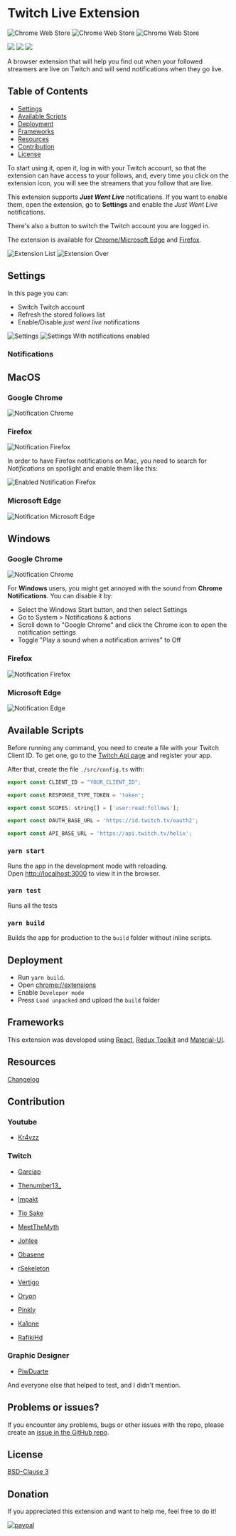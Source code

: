 # Twitch Live Extension 
![Chrome Web Store](https://img.shields.io/chrome-web-store/v/nlnfdlcbnpafokhpjfffmoobbejpedgj)
![Chrome Web Store](https://img.shields.io/chrome-web-store/users/nlnfdlcbnpafokhpjfffmoobbejpedgj)
![Chrome Web Store](https://img.shields.io/chrome-web-store/stars/nlnfdlcbnpafokhpjfffmoobbejpedgj)


[![](https://img.shields.io/amo/v/twitch-live-extension.svg)](https://addons.mozilla.org/en-US/firefox/addon/twitch-live-extension/)
[![](https://img.shields.io/amo/users/twitch-live-extension.svg)](https://addons.mozilla.org/en-US/firefox/addon/twitch-live-extension/)
[![](https://img.shields.io/amo/rating/twitch-live-extension.svg)](https://addons.mozilla.org/en-US/firefox/addon/twitch-live-extension/)

A browser extension that will help you find out when your followed streamers are live on Twitch 
and will send notifications when they go live.
## Table of Contents

  * [Settings](#settings)
  * [Available Scripts](#available-scripts)
  * [Deployment](#deployment)
  * [Frameworks](#frameworks)
  * [Resources](#resources)
  * [Contribution](#contribution)
  * [License](#license)

 
To start using it, open it, log in with your Twitch account, so that the extension can have access to your follows, and, every time you click on the extension icon,
you will see the streamers that you follow that are live.

This extension supports _**Just Went Live**_ notifications. If you want to enable them, open the extension, go to **Settings** and enable the _Just Went Live_ notifications.

There's also a button to switch the Twitch account you are logged in.

The extension is available for [Chrome/Microsoft Edge](https://chrome.google.com/webstore/detail/twitch-live-extension/nlnfdlcbnpafokhpjfffmoobbejpedgj?hl=pt-PT&authuser=0) and [Firefox](https://addons.mozilla.org/en-US/firefox/addon/twitch-live-extension/). 


![Extension List](./assets/extension_no_hover_icon_changelog.png "Extension")
![Extension Over](./assets/extension_hover_icon_changelog.png "Extension Over")


## Settings

In this page you can:
 - Switch Twitch account
 - Refresh the stored follows list
 - Enable/Disable _just went live_ notifications
 
![Settings](./assets/settings_disabled_icon_changelog.png "Settings menu")
![Settings With notifications enabled](./assets/settings_enabled_icon_changelog.png "Settings With notifications enabled")

### Notifications
## **MacOS**

### Google Chrome 
![Notification Chrome](./assets/notification_mac_rsz.png "Notification Chrome")

### Firefox

![Notification Firefox](./assets/notification_mac_firefox_rsz.png "Notification Firefox")

In order to have Firefox notifications on Mac, you need to search for _Notifications_ on spotlight
and enable them like this:

![Enabled Notification Firefox](./assets/enabled_firefox_macos_notifications.png "Enabled Notification Firefox")

### Microsoft Edge

![Notification Microsoft Edge](./assets/notification_mac_edge_rsz.png "Notification Microsoft Edge")


## **Windows**

### Google Chrome

![Notification Chrome](./assets/notification_windows_garciap_rsz.png "Notification Chrome")

For **Windows** users, you might get annoyed with the sound from **Chrome Notifications**. You can disable it by:

- Select the Windows Start  button, and then select Settings
- Go to System > Notifications & actions
- Scroll down to "Google Chrome" and click the Chrome icon to open the notification settings
- Toggle "Play a sound when a notification arrives" to Off

### Firefox

![Notification Firefox](./assets/notification_windows_firefox_rsz.png "Notification Firefox")

### Microsoft Edge

![Notification Edge](./assets/notification_windows_edge_rsz.png "Notification Edge")

## Available Scripts

Before running any command, you need to create a file with your Twitch Client ID. 
To get one, go to the [Twitch Api page](https://dev.twitch.tv/docs/authentication#registration) and register your app.
 
 After that, create the file `./src/config.ts` with: <br>

```javascript
export const CLIENT_ID = "YOUR_CLIENT_ID";

export const RESPONSE_TYPE_TOKEN = 'token';

export const SCOPES: string[] = ['user:read:follows'];

export const OAUTH_BASE_URL = 'https://id.twitch.tv/oauth2';

export const API_BASE_URL = 'https://api.twitch.tv/helix';
```

### `yarn start`

Runs the app in the development mode with reloading.<br />
Open [http://localhost:3000](http://localhost:3000) to view it in the browser.

### `yarn test`

Runs all the tests

### `yarn build`

Builds the app for production to the `build` folder without inline scripts.<br />

## Deployment

- Run `yarn build`.
- Open [chrome://extensions](chrome://extensions)
- Enable `Developer mode`
- Press ``Load unpacked`` and upload the ``build`` folder 

## Frameworks

This extension was developed using [React](https://reactjs.org/), [Redux Toolkit](https://redux-toolkit.js.org/) and [Material-UI](https://material-ui.com/).

## Resources
[Changelog](https://github.com/PedroS11/twitch-live-extension/blob/master/CHANGELOG.md)

## Contribution

### Youtube
- [Kr4vzz](https://youtube.com/kr4vzz)

### Twitch
- [Garciap](https://twitch.tv/Garciap)

- [Thenumber13_](https://twitch.tv/Thenumber13_)

- [Impakt](https://twitch.tv/Impakt)

- [Tio Sake](https://twitch.tv/Tio_sake)

- [MeetTheMyth](https://twitch.tv/MeetTheMyth)

- [Johlee](https://twitch.tv/Johlee)

- [Obasene](https://www.twitch.tv/obasene)

- [rSekeleton](https://twitch.tv/Rsekeleton)

- [Vertigo](https://twitch.tv/Vertigob)

- [Oryon](https://twitch.tv/Oryonp)

- [Pinkly](https://twitch.tv/Pinklytv)

- [Ka1one](https://twitch.tv/Ka1one)

- [RafikiHd](https://twitch.tv/RafikiHD)

### Graphic Designer
- [PiwDuarte](https://twitter.com/piwduarte)

And everyone else that helped to test, and I didn't mention.

## Problems or issues?
 
 If you encounter any problems, bugs or other issues with the repo, please create an [issue in the GitHub repo](https://github.com/PedroS11/twitch-live-extension/issues). 

## License 

[BSD-Clause 3](https://github.com/PedroS11/twitch-live-extension/blob/master/LICENSE.md)

## Donation

If you appreciated this extension and want to help me, feel free to do it!

[![paypal](https://www.paypalobjects.com/en_US/i/btn/btn_donateCC_LG.gif)](https://www.paypal.com/donate/?hosted_button_id=2EUE3TRXGC4KQ)

